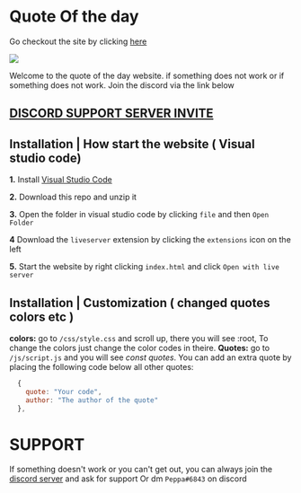 # Quote Of the day

Go checkout the site by clicking [here](https://quotes.methois.dev/)

![](https://cdn.discordapp.com/attachments/1010517250152865795/1076463363502133368/image.png)

Welcome to the quote of the day website. if something does not work or if something does not work. Join the discord via the link below

## [**DISCORD SUPPORT SERVER INVITE**](https://discord.gg/PsEYghSGpm)

## Installation | How start the website ( Visual studio code)

 **1.** Install [Visual Studio Code](https://code.visualstudio.com/download)

 **2.** Download this repo and unzip it 

 **3.** Open the folder in visual studio code by clicking `file` and then `Open Folder`

 **4** Download the `liveserver` extension by clicking the `extensions` icon on the left

 **5.** Start the website by right clicking `index.html` and click `Open with live server`

## Installation | Customization ( changed quotes colors etc )

**colors:** go to `/css/style.css` and scroll up, there you will see :root, To change the colors just change the color codes in theire.
**Quotes:** go to `/js/script.js` and you will see *const quotes*. You can add an extra quote by placing the following code below all other quotes: 
```javascript
  {
    quote: "Your code",
    author: "The author of the quote"
  },
```


# SUPPORT

If something doesn't work or you can't get out, you can always join the [discord server](https://discord.gg/PsEYghSGpm) and ask for support
Or dm `Peppa#6843` on discord
